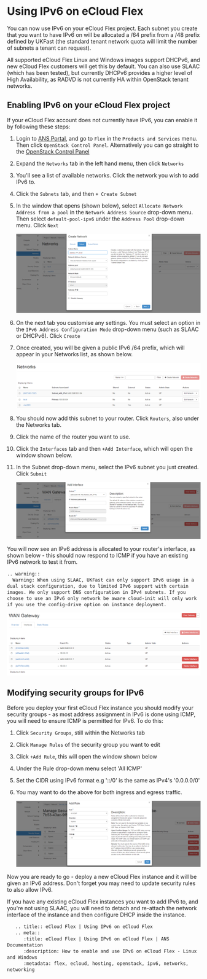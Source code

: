 # Using <nospell>IPv6</nospell> on eCloud Flex

You can now use <nospell>IPv6</nospell> on your eCloud Flex project. Each subnet you create that you want to have <nospell>IPv6</nospell> on will be allocated a /64 prefix from a /48 prefix defined by UKFast (the standard tenant network quota will limit the number of subnets a tenant can request).

All supported eCloud Flex Linux and Windows images support <nospell>DHCPv6</nospell>, and new eCloud Flex customers will get this by default. You can also use SLAAC (which has been tested), but currently <nospell>DHCPv6</nospell> provides a higher level of High Availability, as RADVD is not currently HA within OpenStack tenant networks.

## Enabling <nospell>IPv6</nospell> on your eCloud Flex project

If your eCloud Flex account does not currently have IPv6, you can enable it by following these steps:

1. Login to [ANS Portal](https://portal.ans.co.uk), and go to `Flex` in the `Products and Services` menu.  Then click `OpenStack Control Panel`.  Alternatively you can go straight to the [OpenStack Control Panel](https://api.openstack.ecloud.co.uk)

2. Expand the `Networks` tab in the left hand menu, then click `Networks`

3. You'll see a list of available networks.  Click the network you wish to add <nospell>IPv6</nospell> to.

4. Click the `Subnets` tab, and then `+ Create Subnet`

5. In the window that opens (shown below), select `Allocate Network Address from a pool` in the `Network Address Source` drop-down menu.  Then select `default-pool-ipv6` under the `Address Pool` drop-down menu.  Click `Next`

    ![subnet](../../files/subnet.PNG)

6. On the next tab you customise any settings. You must select an option in the `IPv6 Address Configuration Mode` drop-down menu (such as SLAAC or <nospell>DHCPv6</nospell>).  Click `Create`

7. Once created, you will be given a public <nospell>IPv6</nospell> /64 prefix, which will appear in your Networks list, as shown below.

    ![newsubnet](../../files/newsubnet.PNG)

8. You should now add this subnet to your router.  Click `Routers`, also under the Networks tab.

9. Click the name of the router you want to use.

10. Click the `Interfaces` tab and then `+Add Interface`, which will open the window shown below.

11. In the Subnet drop-down menu, select the <nospell>IPv6</nospell> subnet you just created.  Click `Submit`

    ![interface](../../files/interface.PNG)

You will now see an <nospell>IPv6</nospell> address is allocated to your router's interface, as shown below - this should now respond to ICMP if you have an existing <nospell>IPv6</nospell> network to test it from.

```eval_rst
.. warning::
  Warning: When using SLAAC, UKFast can only support IPv6 usage in a dual stack configuration, due to limited IPv6 support with certain images. We only support DNS configuration in IPv4 subnets. If you choose to use an IPv6 only network be aware cloud-init will only work if you use the config-drive option on instance deployment.
```

![newinterface](../../files/newinterface.PNG)

## Modifying security groups for <nospell>IPv6</nospell>

Before you deploy your first eCloud Flex instance you should modify your security groups - as most address assignment in <nospell>IPv6</nospell> is done using ICMP, you will need to ensure ICMP is permitted for <nospell>IPv6</nospell>.  To do this:

1. Click `Security Groups`, still within the Networks tab
2. Click `Manage Rules` of the security group you want to edit
3. Click `+Add Rule`, this will open the window shown below
4. Under the Rule drop-down menu select 'All ICMP'
5. Set the CIDR using <nospell>IPv6</nospell> format e.g '::/0' is the same as IPv4's '0.0.0.0/0'
6. You may want to do the above for both ingress and egress traffic.

    ![rule](../../files/rule.PNG)

Now you are ready to go - deploy a new eCloud Flex instance and it will be given an <nospell>IPv6</nospell> address.  Don't forget you may need to update security rules to also allow IPv6.

If you have any existing eCloud Flex instances you want to add <nospell>IPv6</nospell> to, and you're not using SLAAC, you will need to detach and re-attach the network interface of the instance and then configure DHCP inside the instance.

```eval_rst
   .. title:: eCloud Flex | Using IPv6 on eCloud Flex
   .. meta::
      :title: eCloud Flex | Using IPv6 on eCloud Flex | ANS Documentation
      :description: How to enable and use IPv6 on eCloud Flex - Linux and Windows
      :metadata: flex, ecloud, hosting, openstack, ipv6, networks, networking
```
